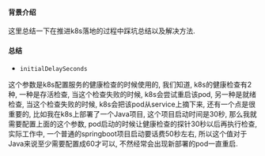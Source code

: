#### 背景介绍

这里总结一下在推进k8s落地的过程中踩坑总结以及解决方法.

#### 总结

* `initialDelaySeconds`

这个参数是k8s配置服务的健康检查的时候使用的, 我们知道, k8s的健康检查有2种, 一种是存活检查, 当这个检查失败的时候, k8s会尝试重启该pod, 另一种是就绪检查, 当这个检查失败的时候, k8s会把该pod从service上摘下来, 还有一个点是很重要的, 比如我在k8s上部署了一个Java项目, 这个项目启动时间是30秒, 那么我就需要配置上面的这个参数, pod启动的时候让健康检查的探针30秒以后再执行检查,实际工作中, 一个普通的springboot项目启动要话费50秒左右, 所以这个值对于Java来说至少需要配置成60才可以, 不然经常会出现新部署的pod一直重启.